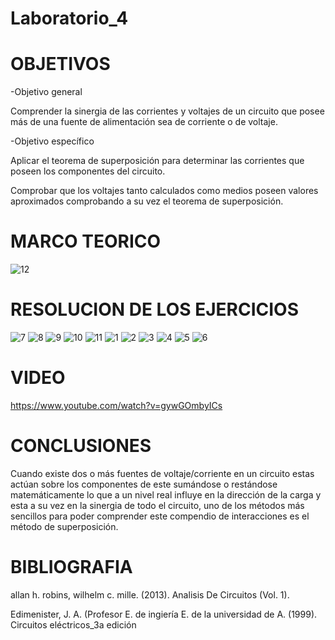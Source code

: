 # Laboratorio_4
# OBJETIVOS
-Objetivo general

Comprender la sinergia de las corrientes y voltajes de un circuito que posee más de una fuente de alimentación sea de corriente o de voltaje.

-Objetivo específico

Aplicar el teorema de superposición para determinar las corrientes que poseen los componentes del circuito.

Comprobar que los voltajes tanto calculados como medios poseen valores aproximados comprobando a su vez el teorema de superposición.

# MARCO TEORICO
![12](https://user-images.githubusercontent.com/85193519/125885710-b6b0c9d8-3538-40a4-bb3e-c0d309a57dac.jpg)

# RESOLUCION DE LOS EJERCICIOS
![7](https://user-images.githubusercontent.com/85193519/125885634-51c83827-97f1-489f-8d4b-c3330812159b.jpg)
![8](https://user-images.githubusercontent.com/85193519/125885640-2e0f6b75-7793-42c2-9cad-b2724138d679.jpg)
![9](https://user-images.githubusercontent.com/85193519/125885654-5e95a2c8-3dd8-47dc-9b36-308bd10a0aa6.jpg)
![10](https://user-images.githubusercontent.com/85193519/125885675-ebc99a3e-60f3-4e9a-87bd-47756ad253e7.jpg)
![11](https://user-images.githubusercontent.com/85193519/125885688-11c053bb-2e7b-4366-ad8e-6b3dff91e703.jpg)
![1](https://user-images.githubusercontent.com/85193519/125878674-4e8e79ea-3c1a-4c6f-8bf3-7864781cd3cb.jpg)
![2](https://user-images.githubusercontent.com/85193519/125878689-6df89ea8-6afd-4474-89fb-21a811f7bd29.jpg)
![3](https://user-images.githubusercontent.com/85193519/125878696-72941109-417d-4530-b264-2ef5057e84de.jpg)
![4](https://user-images.githubusercontent.com/85193519/125878705-74838f56-0c0d-4bc9-b05d-60f76eff58e6.jpg)
![5](https://user-images.githubusercontent.com/85193519/125878717-3e19dd86-dc10-4f9d-8b44-b1014071741d.jpg)
![6](https://user-images.githubusercontent.com/85193519/125878727-f6cba52c-f9c1-423d-816b-aad77c29e4fd.jpg)
# VIDEO
https://www.youtube.com/watch?v=gywGOmbyICs
# CONCLUSIONES
Cuando existe dos o más fuentes de voltaje/corriente en un circuito estas actúan sobre los componentes de este sumándose o restándose matemáticamente lo que a un nivel real influye en la dirección de la carga y esta a su vez en la sinergia de todo el circuito, uno de los métodos más sencillos para poder comprender este compendio de interacciones es el método de superposición. 
# BIBLIOGRAFIA
allan h. robins, wilhelm c. mille. (2013). Analisis De Circuitos (Vol. 1).

Edimenister, J. A. (Profesor E. de ingiería E. de la universidad de A. (1999). Circuitos eléctricos_3a edición

